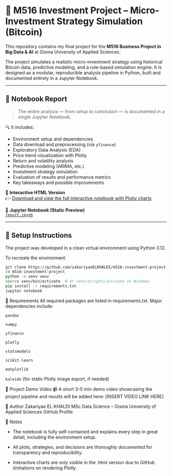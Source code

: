 # 💸 M516 Investment Project – Micro-Investment Strategy Simulation (Bitcoin)

This repository contains my final project for the **M516 Business Project in Big Data & AI** at Gisma University of Applied Sciences.

The project simulates a realistic micro-investment strategy using historical Bitcoin data, predictive modeling, and a rule-based simulation engine. It is designed as a modular, reproducible analysis pipeline in Python, built and documented entirely in a Jupyter Notebook.

---

## 📘 Notebook Report

> The entire analysis — from setup to conclusion — is documented in a single Jupyter Notebook.

🔍 It includes:

- Environment setup and dependencies
- Data download and preprocessing (via `yfinance`)
- Exploratory Data Analysis (EDA)
- Price trend visualization with Plotly
- Return and volatility analysis
- Predictive modeling (ARIMA, etc.)
- Investment strategy simulation
- Evaluation of results and performance metrics
- Key takeaways and possible improvements

📎 **Interactive HTML Version**  
👉 [Download and view the full interactive notebook with Plotly charts](https://github.com/zakariyaeELKHALDI/m516-investment-project/raw/main/report.html)

📝 **Jupyter Notebook (Static Preview)**  
[`report.ipynb`](./report.ipynb)

---

## 🧰 Setup Instructions

The project was developed in a clean virtual environment using Python 3.12.

To recreate the environment:

```bash
git clone https://github.com/zakariyaeELKHALDI/m516-investment-project.git
cd m516-investment-project
python -m venv venv
source venv/bin/activate  # or venv\Scripts\activate on Windows
pip install -r requirements.txt
jupyter notebook
```

🧪 Requirements
All required packages are listed in requirements.txt.
Major dependencies include:

`pandas`

`numpy`

`yfinance`

`plotly`

`statsmodels`

`scikit-learn`

`matplotlib`

`kaleido` (for static Plotly image export, if needed)

🎥 Project Demo Video
📹 A short 3–5 min demo video showcasing the project pipeline and results will be added here:
[INSERT VIDEO LINK HERE]

👤 Author
Zakariyae EL KHALDI
MSc Data Science – Gisma University of Applied Sciences
GitHub Profile

📌 Notes

- The notebook is fully self-contained and explains every step in great detail, including the environment setup.

- All plots, strategies, and decisions are thoroughly documented for transparency and reproducibility.

- Interactive charts are only visible in the .html version due to GitHub limitations on rendering Plotly.
